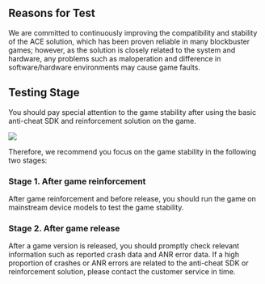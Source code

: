 ## Reasons for Test

We are committed to continuously improving the compatibility and stability of the ACE solution, which has been proven reliable in many blockbuster games; however, as the solution is closely related to the system and hardware, any problems such as maloperation and difference in software/hardware environments may cause game faults.

## Testing Stage

You should pay special attention to the game stability after using the basic anti-cheat SDK and reinforcement solution on the game.

![ ](/docs/ACE-doc/99_general/10/1.png)

Therefore, we recommend you focus on the game stability in the following two stages:

### Stage 1. After game reinforcement

After game reinforcement and before release, you should run the game on mainstream device models to test the game stability.

### Stage 2. After game release

After a game version is released, you should promptly check relevant information such as reported crash data and ANR error data. If a high proportion of crashes or ANR errors are related to the anti-cheat SDK or reinforcement solution, please contact the customer service in time.

